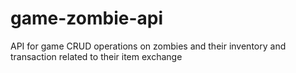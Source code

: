 # game-zombie-api
API for game CRUD operations on zombies and their inventory and transaction related to their item exchange
